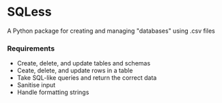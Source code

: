 # SQLess
A Python package for creating and managing "databases" using .csv files
### Requirements
* Create, delete, and update tables and schemas
* Ceate, delete, and update rows in a table
* Take SQL-like queries and return the correct data
* Sanitise input
* Handle formatting strings
